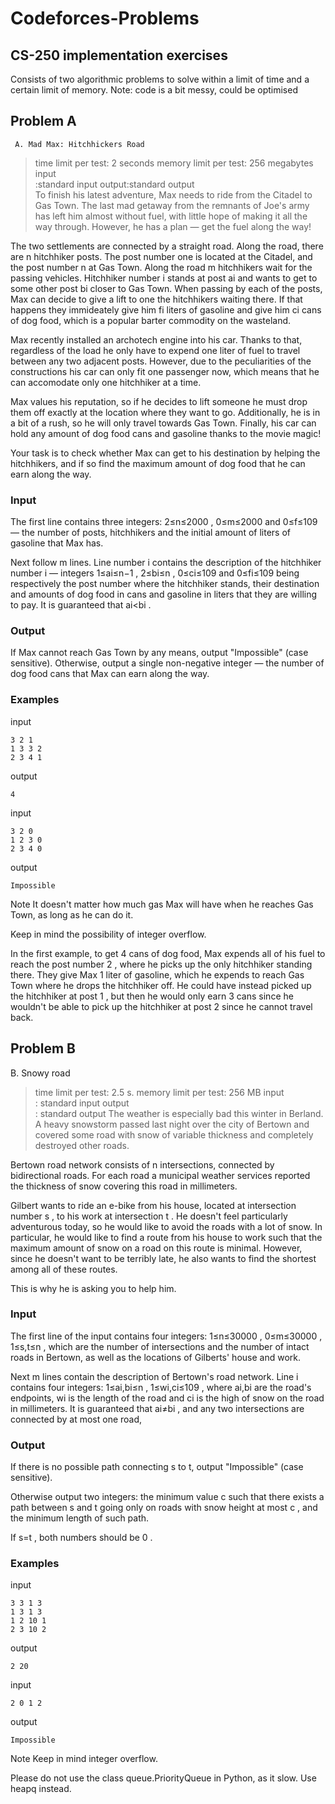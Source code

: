 # Codeforces-Problems
## CS-250 implementation exercises
Consists of two algorithmic problems to solve within a limit of time and a certain limit of memory.
Note: code is a bit messy, could be optimised
## Problem A
     A. Mad Max: Hitchhickers Road
>time limit per test: 2 seconds
memory limit per test: 256 megabytes
input<br>:standard input
output:standard output<br>
To finish his latest adventure, Max needs to ride from the Citadel to Gas Town. The last mad getaway from the remnants of Joe's army has left him almost without fuel, with little hope of making it all the way through. However, he has a plan — get the fuel along the way!

The two settlements are connected by a straight road. Along the road, there are n
 hitchhiker posts. The post number one is located at the Citadel, and the post number n
 at Gas Town. Along the road m
 hitchhikers wait for the passing vehicles. Hitchhiker number i
 stands at post ai
 and wants to get to some other post bi
 closer to Gas Town. When passing by each of the posts, Max can decide to give a lift to one the hitchhikers waiting there. If that happens they immideately give him fi
 liters of gasoline and give him ci
 cans of dog food, which is a popular barter commodity on the wasteland.

Max recently installed an archotech engine into his car. Thanks to that, regardless of the load he only have to expend one liter of fuel to travel between any two adjacent posts. However, due to the peculiarities of the constructions his car can only fit one passenger now, which means that he can accomodate only one hitchhiker at a time.

Max values his reputation, so if he decides to lift someone he must drop them off exactly at the location where they want to go. Additionally, he is in a bit of a rush, so he will only travel towards Gas Town. Finally, his car can hold any amount of dog food cans and gasoline thanks to the movie magic!

Your task is to check whether Max can get to his destination by helping the hitchhikers, and if so find the maximum amount of dog food that he can earn along the way.

### Input
The first line contains three integers: 2≤n≤2000
, 0≤m≤2000
 and 0≤f≤109
 — the number of posts, hitchhikers and the initial amount of liters of gasoline that Max has.

Next follow m
 lines. Line number i
 contains the description of the hitchhiker number i
 — integers 1≤ai≤n−1
, 2≤bi≤n
, 0≤ci≤109
 and 0≤fi≤109
 being respectively the post number where the hitchhiker stands, their destination and amounts of dog food in cans and gasoline in liters that they are willing to pay. It is guaranteed that ai<bi
.

### Output
If Max cannot reach Gas Town by any means, output "Impossible" (case sensitive). Otherwise, output a single non-negative integer — the number of dog food cans that Max can earn along the way.

### Examples

input
```
3 2 1
1 3 3 2
2 3 4 1

```
output
```
4
```
input
```
3 2 0
1 2 3 0
2 3 4 0
```
output
```
Impossible
```

Note
It doesn't matter how much gas Max will have when he reaches Gas Town, as long as he can do it.

Keep in mind the possibility of integer overflow.

In the first example, to get 4
 cans of dog food, Max expends all of his fuel to reach the post number 2
, where he picks up the only hitchhiker standing there. They give Max 1
 liter of gasoline, which he expends to reach Gas Town where he drops the hitchhiker off. He could have instead picked up the hitchhiker at post 1
, but then he would only earn 3
 cans since he wouldn't be able to pick up the hitchhiker at post 2
 since he cannot travel back.


## Problem B

B. Snowy road
>time limit per test: 2.5 s.
memory limit per test: 256 MB
input<br> : standard input
output<br> : standard output
The weather is especially bad this winter in Berland. A heavy snowstorm passed last night over the city of Bertown and covered some road with snow of variable thickness and completely destroyed other roads.

Bertown road network consists of n
 intersections, connected by bidirectional roads. For each road a municipal weather services reported the thickness of snow covering this road in millimeters.

Gilbert wants to ride an e-bike from his house, located at intersection number s
, to his work at intersection t
. He doesn't feel particularly adventurous today, so he would like to avoid the roads with a lot of snow. In particular, he would like to find a route from his house to work such that the maximum amount of snow on a road on this route is minimal. However, since he doesn't want to be terribly late, he also wants to find the shortest among all of these routes.

This is why he is asking you to help him.

### Input
The first line of the input contains four integers: 1≤n≤30000
, 0≤m≤30000
, 1≤s,t≤n
, which are the number of intersections and the number of intact roads in Bertown, as well as the locations of Gilberts' house and work.

Next m
 lines contain the description of Bertown's road network. Line i
 contains four integers: 1≤ai,bi≤n
, 1≤wi,ci≤109
, where ai,bi
 are the road's endpoints, wi
 is the length of the road and ci
 is the high of snow on the road in millimeters. It is guaranteed that ai≠bi
, and any two intersections are connected by at most one road,

### Output
If there is no possible path connecting s
 to t, output "Impossible" (case sensitive).

Otherwise output two integers: the minimum value c
 such that there exists a path between s
 and t
 going only on roads with snow height at most c
, and the minimum length of such path.

If s=t
, both numbers should be 0
.

### Examples
input
 ```
3 3 1 3
1 3 1 3
1 2 10 1
2 3 10 2
 ```
output
 ```
2 20
 ```
input
```
2 0 1 2
 ```
output
```
Impossible
```
Note
Keep in mind integer overflow.

Please do not use the class queue.PriorityQueue in Python, as it slow. Use heapq instead.
